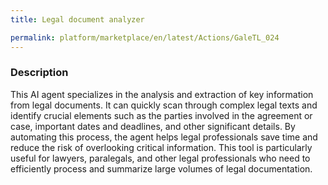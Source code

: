 ```yaml
---
title: Legal document analyzer

permalink: platform/marketplace/en/latest/Actions/GaleTL_024
---
```

### Description


This AI agent specializes in the analysis and extraction of key information from legal documents. It can quickly scan through complex legal texts and identify crucial elements such as the parties involved in the agreement or case, important dates and deadlines, and other significant details. By automating this process, the agent helps legal professionals save time and reduce the risk of overlooking critical information. This tool is particularly useful for lawyers, paralegals, and other legal professionals who need to efficiently process and summarize large volumes of legal documentation.